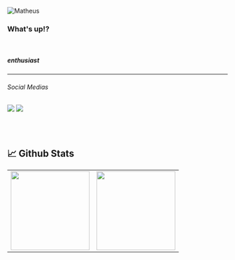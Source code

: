 
![Matheus](https://user-images.githubusercontent.com/63295491/187242631-296e4f80-9e24-4196-b4e9-1d96d729fa52.png)


<h3>What's up!?</h3> <br>
<h5>enthusiast</h5>
<hr>
<h6>Social Medias</h6>
<a href="https://www.linkedin.com/in/matheus-pitas-baptista-1b2b73227/"><img src="https://user-images.githubusercontent.com/63295491/187248465-d50d47bd-841c-416e-a65f-f416e55b9918.png"></a>
<a href="mailto:contatomatheuspitas@gmail.com"><img src="https://user-images.githubusercontent.com/63295491/187248457-41b0198f-eaa2-42d1-b2c2-0f00b98a36fd.png"></a>

<br><br>
## **📈 Github Stats**
<center>
  <table>
      <tr>
        <td>
          <img height="180em" align="center" src="https://github-readme-stats.vercel.app/api/top-langs/?username=matpitas&hide=html&layout=compact&theme=radical" />
        </td>
        <td>
          <img height="180em" align="center" src="https://github-readme-stats.vercel.app/api?username=matpitas&theme=radical&show_icons=true"/>
        </td>
     </tr>
  </table>
</center>

<br><br>
